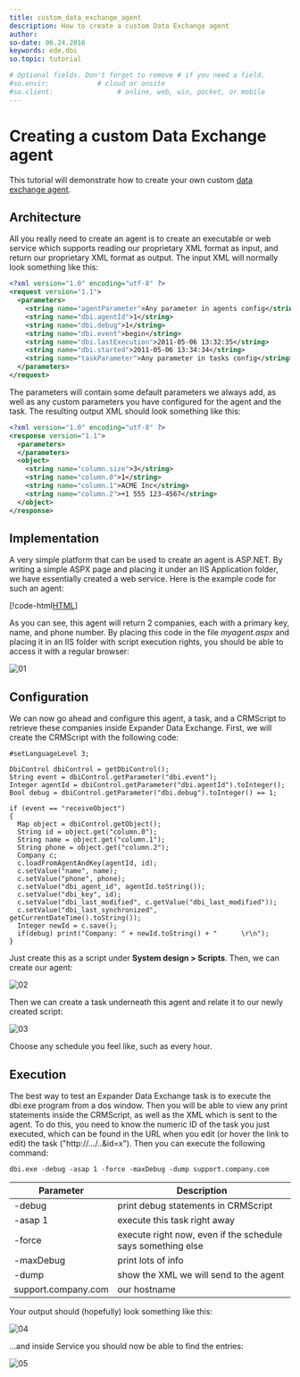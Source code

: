 ```yaml
---
title: custom_data_exchange_agent
description: How to create a custom Data Exchange agent
author: 
so-date: 06.24.2016
keywords: ede,dbi
so.topic: tutorial

# Optional fields. Don't forget to remove # if you need a field.
#so.envir:            # cloud or onsite
#so.client:                # online, web, win, pocket, or mobile
---
```



# Creating a custom Data Exchange agent

This tutorial will demonstrate how to create your own custom [data exchange agent][1].

## Architecture

All you really need to create an agent is to create an executable or web service which supports reading our proprietary XML format as input, and return our proprietary XML format as output. The input XML will normally look something like this:

```XML
<?xml version="1.0" encoding="utf-8" ?>
<request version="1.1">
  <parameters>
    <string name="agentParameter">Any parameter in agents config</string>
    <string name="dbi.agentId">1</string>
    <string name="dbi.debug">1</string>
    <string name="dbi.event">begin</string>
    <string name="dbi.lastExecution">2011-05-06 13:32:35</string>
    <string name="dbi.started">2011-05-06 13:34:34</string>
    <string name="taskParameter">Any parameter in tasks config</string>
  </parameters>
</request>
```

The parameters will contain some default parameters we always add, as well as any custom parameters you have configured for the agent and the task. The resulting output XML should look something like this:

```XML
<?xml version="1.0" encoding="utf-8" ?>
<response version="1.1">
  <parameters>
  </parameters>
  <object>
    <string name="column.size">3</string>
    <string name="column.0">1</string>
    <string name="column.1">ACME Inc</string>
    <string name="column.2">+1 555 123-4567</string>
  </object>
</response>
```

## Implementation

A very simple platform that can be used to create an agent is ASP.NET. By writing a simple ASPX page and placing it under an IIS Application folder, we have essentially created a web service. Here is the example code for such an agent:

[!code-html[HTML](includes/myagent.aspx)]

As you can see, this agent will return 2 companies, each with a primary key, name, and phone number. By placing this code in the file *myagent.aspx* and placing it in an IIS folder with script execution rights, you should be able to access it with a regular browser:

![01][img1]

## Configuration

We can now go ahead and configure this agent, a task, and a CRMScript to retrieve these companies inside Expander Data Exchange. First, we will create the CRMScript with the following code:

```crmscript
#setLanguageLevel 3;

DbiControl dbiControl = getDbiControl();
String event = dbiControl.getParameter("dbi.event");
Integer agentId = dbiControl.getParameter("dbi.agentId").toInteger();
Bool debug = dbiControl.getParameter("dbi.debug").toInteger() == 1;

if (event == "receiveObject")
{
  Map object = dbiControl.getObject();
  String id = object.get("column.0");
  String name = object.get("column.1");
  String phone = object.get("column.2");
  Company c;
  c.loadFromAgentAndKey(agentId, id);
  c.setValue("name", name);
  c.setValue("phone", phone);
  c.setValue("dbi_agent_id", agentId.toString());
  c.setValue("dbi_key", id);
  c.setValue("dbi_last_modified", c.getValue("dbi_last_modified"));
  c.setValue("dbi_last_synchronized", getCurrentDateTime().toString());
  Integer newId = c.save();
  if(debug) print("Company: " + newId.toString() + "      \r\n");
}
```

Just create this as a script under **System design > Scripts**. Then, we can create our agent:

![02][img2]

Then we can create a task underneath this agent and relate it to our newly created script:

![03][img3]

Choose any schedule you feel like, such as every hour.

## Execution

The best way to test an Expander Data Exchange task is to execute the dbi.exe program from a dos window. Then you will be able to view any print statements inside the CRMScript, as well as the XML which is sent to the agent. To do this, you need to know the numeric ID of the task you just executed, which can be found in the URL when you edit (or hover the link to edit) the task ("http://.../..&id=x"). Then you can execute the following command:

`dbi.exe -debug -asap 1 -force -maxDebug -dump support.company.com`

| Parameter | Description |
|---|---|
| -debug | print debug statements in CRMScript |
| -asap 1 | execute this task right away |
| -force | execute right now, even if the schedule says something else |
| -maxDebug | print lots of info |
| -dump | show the XML we will send to the agent |
| support.company.com | our hostname |

Your output should (hopefully) look something like this:

![04][img4]

...and inside Service you should now be able to find the entries:

![05][img5]

<!-- Referenced links -->
[1]: ../../expander-data-exchange/index.md

<!-- Referenced images -->
[img1]: media/image001.jpg
[img2]: media/image002.jpg
[img3]: media/image003.jpg
[img4]: media/image004.jpg
[img5]: media/image005.jpg
